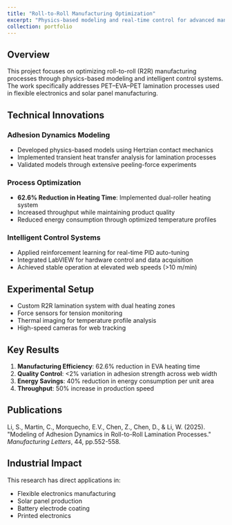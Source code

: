 ```yaml
---
title: "Roll-to-Roll Manufacturing Optimization"
excerpt: "Physics-based modeling and real-time control for advanced manufacturing processes<br/><img src='/images/roll-to-roll.png'>"
collection: portfolio
---
```


## Overview

This project focuses on optimizing roll-to-roll (R2R) manufacturing processes through physics-based modeling and intelligent control systems. The work specifically addresses PET–EVA–PET lamination processes used in flexible electronics and solar panel manufacturing.

## Technical Innovations

### Adhesion Dynamics Modeling
- Developed physics-based models using Hertzian contact mechanics
- Implemented transient heat transfer analysis for lamination processes
- Validated models through extensive peeling-force experiments

### Process Optimization
- **62.6% Reduction in Heating Time**: Implemented dual-roller heating system
- Increased throughput while maintaining product quality
- Reduced energy consumption through optimized temperature profiles

### Intelligent Control Systems
- Applied reinforcement learning for real-time PID auto-tuning
- Integrated LabVIEW for hardware control and data acquisition
- Achieved stable operation at elevated web speeds (>10 m/min)

## Experimental Setup

- Custom R2R lamination system with dual heating zones
- Force sensors for tension monitoring
- Thermal imaging for temperature profile analysis
- High-speed cameras for web tracking

## Key Results

1. **Manufacturing Efficiency**: 62.6% reduction in EVA heating time
2. **Quality Control**: <2% variation in adhesion strength across web width
3. **Energy Savings**: 40% reduction in energy consumption per unit area
4. **Throughput**: 50% increase in production speed

## Publications

Li, S., Martin, C., Morquecho, E.V., Chen, Z., Chen, D., & Li, W. (2025). "Modeling of Adhesion Dynamics in Roll-to-Roll Lamination Processes." *Manufacturing Letters*, 44, pp.552-558.

## Industrial Impact

This research has direct applications in:
- Flexible electronics manufacturing
- Solar panel production
- Battery electrode coating
- Printed electronics
